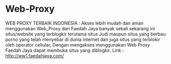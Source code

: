 Web-Proxy
=========

WEB PROXY TERBAIK INDONESIA : Akses lebih mudah dan aman menggunakan Web_Proxy dari Faedah Jaya banyak sekali sekarang ini situs/website yang terblogkir terutama situs Judi maupun situs yang berbau porno yang telah menyebar di dunia internet dan juga situs yang terblokir oleh operator cellular, Dengan mengakses menggunakan Web Proxy Faedah Jaya dapat membuka situs yang diblogkir. Link : http://ww1.faedahjaya.com/